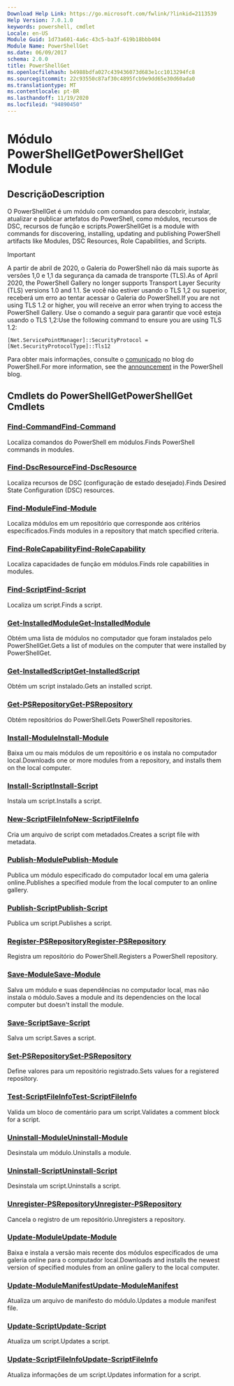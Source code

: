 ```yaml
---
Download Help Link: https://go.microsoft.com/fwlink/?linkid=2113539
Help Version: 7.0.1.0
keywords: powershell, cmdlet
Locale: en-US
Module Guid: 1d73a601-4a6c-43c5-ba3f-619b18bbb404
Module Name: PowerShellGet
ms.date: 06/09/2017
schema: 2.0.0
title: PowerShellGet
ms.openlocfilehash: b4988bdfa027c439436073d683e1cc1013294fc8
ms.sourcegitcommit: 22c93550c87af30c4895fcb9e9dd65e30d60ada0
ms.translationtype: MT
ms.contentlocale: pt-BR
ms.lasthandoff: 11/19/2020
ms.locfileid: "94890450"
---
```

# <span data-ttu-id="e0434-103">Módulo PowerShellGet</span><span class="sxs-lookup"><span data-stu-id="e0434-103">PowerShellGet Module</span></span>

## <span data-ttu-id="e0434-104">Descrição</span><span class="sxs-lookup"><span data-stu-id="e0434-104">Description</span></span>

<span data-ttu-id="e0434-105">O PowerShellGet é um módulo com comandos para descobrir, instalar, atualizar e publicar artefatos do PowerShell, como módulos, recursos de DSC, recursos de função e scripts.</span><span class="sxs-lookup"><span data-stu-id="e0434-105">PowerShellGet is a module with commands for discovering, installing, updating and publishing PowerShell artifacts like Modules, DSC Resources, Role Capabilities, and Scripts.</span></span>

> [!IMPORTANT]
> <span data-ttu-id="e0434-106">A partir de abril de 2020, o Galeria do PowerShell não dá mais suporte às versões 1,0 e 1,1 da segurança da camada de transporte (TLS).</span><span class="sxs-lookup"><span data-stu-id="e0434-106">As of April 2020, the PowerShell Gallery no longer supports Transport Layer Security (TLS) versions 1.0 and 1.1.</span></span> <span data-ttu-id="e0434-107">Se você não estiver usando o TLS 1,2 ou superior, receberá um erro ao tentar acessar o Galeria do PowerShell.</span><span class="sxs-lookup"><span data-stu-id="e0434-107">If you are not using TLS 1.2 or higher, you will receive an error when trying to access the PowerShell Gallery.</span></span> <span data-ttu-id="e0434-108">Use o comando a seguir para garantir que você esteja usando o TLS 1,2:</span><span class="sxs-lookup"><span data-stu-id="e0434-108">Use the following command to ensure you are using TLS 1.2:</span></span>
>
> `[Net.ServicePointManager]::SecurityProtocol = [Net.SecurityProtocolType]::Tls12`
>
> <span data-ttu-id="e0434-109">Para obter mais informações, consulte o [comunicado](https://devblogs.microsoft.com/powershell/powershell-gallery-tls-support/) no blog do PowerShell.</span><span class="sxs-lookup"><span data-stu-id="e0434-109">For more information, see the [announcement](https://devblogs.microsoft.com/powershell/powershell-gallery-tls-support/) in the PowerShell blog.</span></span>

## <span data-ttu-id="e0434-110">Cmdlets do PowerShellGet</span><span class="sxs-lookup"><span data-stu-id="e0434-110">PowerShellGet Cmdlets</span></span>

### [<span data-ttu-id="e0434-111">Find-Command</span><span class="sxs-lookup"><span data-stu-id="e0434-111">Find-Command</span></span>](Find-Command.md)
<span data-ttu-id="e0434-112">Localiza comandos do PowerShell em módulos.</span><span class="sxs-lookup"><span data-stu-id="e0434-112">Finds PowerShell commands in modules.</span></span>

### [<span data-ttu-id="e0434-113">Find-DscResource</span><span class="sxs-lookup"><span data-stu-id="e0434-113">Find-DscResource</span></span>](Find-DscResource.md)
<span data-ttu-id="e0434-114">Localiza recursos de DSC (configuração de estado desejado).</span><span class="sxs-lookup"><span data-stu-id="e0434-114">Finds Desired State Configuration (DSC) resources.</span></span>

### [<span data-ttu-id="e0434-115">Find-Module</span><span class="sxs-lookup"><span data-stu-id="e0434-115">Find-Module</span></span>](Find-Module.md)
<span data-ttu-id="e0434-116">Localiza módulos em um repositório que corresponde aos critérios especificados.</span><span class="sxs-lookup"><span data-stu-id="e0434-116">Finds modules in a repository that match specified criteria.</span></span>

### [<span data-ttu-id="e0434-117">Find-RoleCapability</span><span class="sxs-lookup"><span data-stu-id="e0434-117">Find-RoleCapability</span></span>](Find-RoleCapability.md)
<span data-ttu-id="e0434-118">Localiza capacidades de função em módulos.</span><span class="sxs-lookup"><span data-stu-id="e0434-118">Finds role capabilities in modules.</span></span>

### [<span data-ttu-id="e0434-119">Find-Script</span><span class="sxs-lookup"><span data-stu-id="e0434-119">Find-Script</span></span>](Find-Script.md)
<span data-ttu-id="e0434-120">Localiza um script.</span><span class="sxs-lookup"><span data-stu-id="e0434-120">Finds a script.</span></span>

### [<span data-ttu-id="e0434-121">Get-InstalledModule</span><span class="sxs-lookup"><span data-stu-id="e0434-121">Get-InstalledModule</span></span>](Get-InstalledModule.md)
<span data-ttu-id="e0434-122">Obtém uma lista de módulos no computador que foram instalados pelo PowerShellGet.</span><span class="sxs-lookup"><span data-stu-id="e0434-122">Gets a list of modules on the computer that were installed by PowerShellGet.</span></span>

### [<span data-ttu-id="e0434-123">Get-InstalledScript</span><span class="sxs-lookup"><span data-stu-id="e0434-123">Get-InstalledScript</span></span>](Get-InstalledScript.md)
<span data-ttu-id="e0434-124">Obtém um script instalado.</span><span class="sxs-lookup"><span data-stu-id="e0434-124">Gets an installed script.</span></span>

### [<span data-ttu-id="e0434-125">Get-PSRepository</span><span class="sxs-lookup"><span data-stu-id="e0434-125">Get-PSRepository</span></span>](Get-PSRepository.md)
<span data-ttu-id="e0434-126">Obtém repositórios do PowerShell.</span><span class="sxs-lookup"><span data-stu-id="e0434-126">Gets PowerShell repositories.</span></span>

### [<span data-ttu-id="e0434-127">Install-Module</span><span class="sxs-lookup"><span data-stu-id="e0434-127">Install-Module</span></span>](Install-Module.md)
<span data-ttu-id="e0434-128">Baixa um ou mais módulos de um repositório e os instala no computador local.</span><span class="sxs-lookup"><span data-stu-id="e0434-128">Downloads one or more modules from a repository, and installs them on the local computer.</span></span>

### [<span data-ttu-id="e0434-129">Install-Script</span><span class="sxs-lookup"><span data-stu-id="e0434-129">Install-Script</span></span>](Install-Script.md)
<span data-ttu-id="e0434-130">Instala um script.</span><span class="sxs-lookup"><span data-stu-id="e0434-130">Installs a script.</span></span>

### [<span data-ttu-id="e0434-131">New-ScriptFileInfo</span><span class="sxs-lookup"><span data-stu-id="e0434-131">New-ScriptFileInfo</span></span>](New-ScriptFileInfo.md)
<span data-ttu-id="e0434-132">Cria um arquivo de script com metadados.</span><span class="sxs-lookup"><span data-stu-id="e0434-132">Creates a script file with metadata.</span></span>

### [<span data-ttu-id="e0434-133">Publish-Module</span><span class="sxs-lookup"><span data-stu-id="e0434-133">Publish-Module</span></span>](Publish-Module.md)
<span data-ttu-id="e0434-134">Publica um módulo especificado do computador local em uma galeria online.</span><span class="sxs-lookup"><span data-stu-id="e0434-134">Publishes a specified module from the local computer to an online gallery.</span></span>

### [<span data-ttu-id="e0434-135">Publish-Script</span><span class="sxs-lookup"><span data-stu-id="e0434-135">Publish-Script</span></span>](Publish-Script.md)
<span data-ttu-id="e0434-136">Publica um script.</span><span class="sxs-lookup"><span data-stu-id="e0434-136">Publishes a script.</span></span>

### [<span data-ttu-id="e0434-137">Register-PSRepository</span><span class="sxs-lookup"><span data-stu-id="e0434-137">Register-PSRepository</span></span>](Register-PSRepository.md)
<span data-ttu-id="e0434-138">Registra um repositório do PowerShell.</span><span class="sxs-lookup"><span data-stu-id="e0434-138">Registers a PowerShell repository.</span></span>

### [<span data-ttu-id="e0434-139">Save-Module</span><span class="sxs-lookup"><span data-stu-id="e0434-139">Save-Module</span></span>](Save-Module.md)
<span data-ttu-id="e0434-140">Salva um módulo e suas dependências no computador local, mas não instala o módulo.</span><span class="sxs-lookup"><span data-stu-id="e0434-140">Saves a module and its dependencies on the local computer but doesn't install the module.</span></span>

### [<span data-ttu-id="e0434-141">Save-Script</span><span class="sxs-lookup"><span data-stu-id="e0434-141">Save-Script</span></span>](Save-Script.md)
<span data-ttu-id="e0434-142">Salva um script.</span><span class="sxs-lookup"><span data-stu-id="e0434-142">Saves a script.</span></span>

### [<span data-ttu-id="e0434-143">Set-PSRepository</span><span class="sxs-lookup"><span data-stu-id="e0434-143">Set-PSRepository</span></span>](Set-PSRepository.md)
<span data-ttu-id="e0434-144">Define valores para um repositório registrado.</span><span class="sxs-lookup"><span data-stu-id="e0434-144">Sets values for a registered repository.</span></span>

### [<span data-ttu-id="e0434-145">Test-ScriptFileInfo</span><span class="sxs-lookup"><span data-stu-id="e0434-145">Test-ScriptFileInfo</span></span>](Test-ScriptFileInfo.md)
<span data-ttu-id="e0434-146">Valida um bloco de comentário para um script.</span><span class="sxs-lookup"><span data-stu-id="e0434-146">Validates a comment block for a script.</span></span>

### [<span data-ttu-id="e0434-147">Uninstall-Module</span><span class="sxs-lookup"><span data-stu-id="e0434-147">Uninstall-Module</span></span>](Uninstall-Module.md)
<span data-ttu-id="e0434-148">Desinstala um módulo.</span><span class="sxs-lookup"><span data-stu-id="e0434-148">Uninstalls a module.</span></span>

### [<span data-ttu-id="e0434-149">Uninstall-Script</span><span class="sxs-lookup"><span data-stu-id="e0434-149">Uninstall-Script</span></span>](Uninstall-Script.md)
<span data-ttu-id="e0434-150">Desinstala um script.</span><span class="sxs-lookup"><span data-stu-id="e0434-150">Uninstalls a script.</span></span>

### [<span data-ttu-id="e0434-151">Unregister-PSRepository</span><span class="sxs-lookup"><span data-stu-id="e0434-151">Unregister-PSRepository</span></span>](Unregister-PSRepository.md)
<span data-ttu-id="e0434-152">Cancela o registro de um repositório.</span><span class="sxs-lookup"><span data-stu-id="e0434-152">Unregisters a repository.</span></span>

### [<span data-ttu-id="e0434-153">Update-Module</span><span class="sxs-lookup"><span data-stu-id="e0434-153">Update-Module</span></span>](Update-Module.md)
<span data-ttu-id="e0434-154">Baixa e instala a versão mais recente dos módulos especificados de uma galeria online para o computador local.</span><span class="sxs-lookup"><span data-stu-id="e0434-154">Downloads and installs the newest version of specified modules from an online gallery to the local computer.</span></span>

### [<span data-ttu-id="e0434-155">Update-ModuleManifest</span><span class="sxs-lookup"><span data-stu-id="e0434-155">Update-ModuleManifest</span></span>](Update-ModuleManifest.md)
<span data-ttu-id="e0434-156">Atualiza um arquivo de manifesto do módulo.</span><span class="sxs-lookup"><span data-stu-id="e0434-156">Updates a module manifest file.</span></span>

### [<span data-ttu-id="e0434-157">Update-Script</span><span class="sxs-lookup"><span data-stu-id="e0434-157">Update-Script</span></span>](Update-Script.md)
<span data-ttu-id="e0434-158">Atualiza um script.</span><span class="sxs-lookup"><span data-stu-id="e0434-158">Updates a script.</span></span>

### [<span data-ttu-id="e0434-159">Update-ScriptFileInfo</span><span class="sxs-lookup"><span data-stu-id="e0434-159">Update-ScriptFileInfo</span></span>](Update-ScriptFileInfo.md)
<span data-ttu-id="e0434-160">Atualiza informações de um script.</span><span class="sxs-lookup"><span data-stu-id="e0434-160">Updates information for a script.</span></span>

